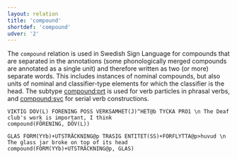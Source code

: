 ```yaml
---
layout: relation
title: 'compound'
shortdef: 'compound'
udver: '2'
---
```


The `compound` relation is used in Swedish Sign Language for compounds that are separated in the annotations (some phonologically merged compounds are annotated as a single unit) and therefore written as two (or more) separate words. This includes instances of nominal compounds, but also units of nominal and classifier-type elements for which the classifier is the head. The subtype [compound:prt]() is used for verb particles in phrasal verbs, and [compound:svc]() for serial verb constructions.

~~~ sdparse
VIKTIG DÖV(L) FÖRENING POSS VERKSAMHET(J)^HET@b TYCKA PRO1 \n The Deaf club's work is important, I think
compound(FÖRENING, DÖV(L))
~~~
~~~ sdparse
GLAS FORM(YYb)+UTSTRÄCKNING@p TRASIG ENTITET(SS)+FÖRFLYTTA@p>huvud \n The glass jar broke on top of its head
compound(FORM(YYb)+UTSTRÄCKNING@p, GLAS)
~~~
<!-- Interlanguage links updated Čt lis 12 09:43:18 CET 2020 -->

